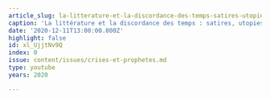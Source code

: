 ```yaml
---
article_slug: la-litterature-et-la-discordance-des-temps-satires-utopies-apocalypses
caption: 'La littérature et la discordance des temps : satires, utopies, apocalypses'
date: '2020-12-11T13:00:00.000Z'
highlight: false
id: xl_UjjtNv9Q
index: 0
issue: content/issues/crises-et-prophetes.md
type: youtube
years: 2020

---
```

